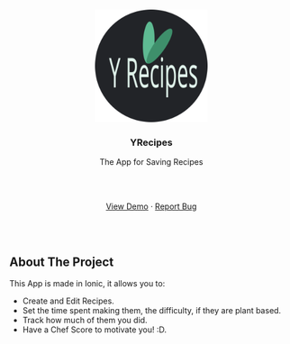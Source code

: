 <!-- PROJECT LOGO -->
<br />
<p align="center">
  <a href="https://github.com/othneildrew/Best-README-Template">
    <img src="media/logo.svg" alt="Logo" width="200" height="200">
  </a>

  <h3 align="center">YRecipes</h3>
  <p align="center">The App for Saving Recipes</p>
  <br>
  <br>

  <p align="center">
    <a href="https://github.com/othneildrew/Best-README-Template">View Demo</a>
    ·
    <a href="https://github.com/othneildrew/Best-README-Template/issues">Report Bug</a>
  </p>
</p>

<br>
<br>

<!-- ABOUT THE App -->
## About The Project
This App is made in Ionic, it allows you to:
* Create and Edit Recipes.
* Set the time spent making them, the difficulty, if they are plant based.
* Track how much of them you did.
* Have a Chef Score to motivate you! :D.
